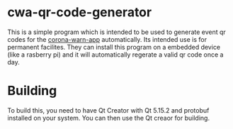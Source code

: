 # cwa-qr-code-generator
This is a simple program which is intended to be used to generate event qr codes for the [corona-warn-app]() automatically.
Its intended use is for permanent facilites. They can install this program on a embedded device (like a rasberry pi) and it will automatically regerate a valid qr code once a day.

# Building
To build this, you need to have Qt Creator with Qt 5.15.2 and protobuf installed on your system. You can then use the Qt creaor for building.
